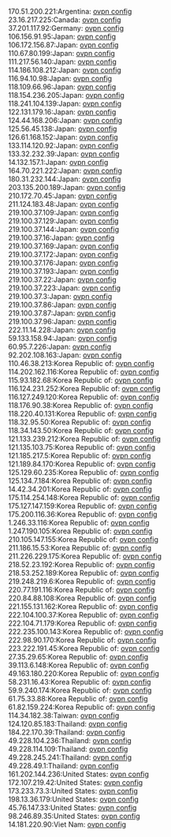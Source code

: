 170.51.200.221:Argentina: [ovpn config](vpn/170_51_200_221.ovpn)  
23.16.217.225:Canada: [ovpn config](vpn/23_16_217_225.ovpn)  
37.201.117.92:Germany: [ovpn config](vpn/37_201_117_92.ovpn)  
106.156.91.95:Japan: [ovpn config](vpn/106_156_91_95.ovpn)  
106.172.156.87:Japan: [ovpn config](vpn/106_172_156_87.ovpn)  
110.67.80.199:Japan: [ovpn config](vpn/110_67_80_199.ovpn)  
111.217.56.140:Japan: [ovpn config](vpn/111_217_56_140.ovpn)  
114.186.108.212:Japan: [ovpn config](vpn/114_186_108_212.ovpn)  
116.94.10.98:Japan: [ovpn config](vpn/116_94_10_98.ovpn)  
118.109.66.96:Japan: [ovpn config](vpn/118_109_66_96.ovpn)  
118.154.236.205:Japan: [ovpn config](vpn/118_154_236_205.ovpn)  
118.241.104.139:Japan: [ovpn config](vpn/118_241_104_139.ovpn)  
122.131.179.16:Japan: [ovpn config](vpn/122_131_179_16.ovpn)  
124.44.168.206:Japan: [ovpn config](vpn/124_44_168_206.ovpn)  
125.56.45.138:Japan: [ovpn config](vpn/125_56_45_138.ovpn)  
126.61.168.152:Japan: [ovpn config](vpn/126_61_168_152.ovpn)  
133.114.120.92:Japan: [ovpn config](vpn/133_114_120_92.ovpn)  
133.32.232.39:Japan: [ovpn config](vpn/133_32_232_39.ovpn)  
14.132.157.1:Japan: [ovpn config](vpn/14_132_157_1.ovpn)  
164.70.221.222:Japan: [ovpn config](vpn/164_70_221_222.ovpn)  
180.31.232.144:Japan: [ovpn config](vpn/180_31_232_144.ovpn)  
203.135.200.189:Japan: [ovpn config](vpn/203_135_200_189.ovpn)  
210.172.70.45:Japan: [ovpn config](vpn/210_172_70_45.ovpn)  
211.124.183.48:Japan: [ovpn config](vpn/211_124_183_48.ovpn)  
219.100.37.109:Japan: [ovpn config](vpn/219_100_37_109.ovpn)  
219.100.37.129:Japan: [ovpn config](vpn/219_100_37_129.ovpn)  
219.100.37.144:Japan: [ovpn config](vpn/219_100_37_144.ovpn)  
219.100.37.16:Japan: [ovpn config](vpn/219_100_37_16.ovpn)  
219.100.37.169:Japan: [ovpn config](vpn/219_100_37_169.ovpn)  
219.100.37.172:Japan: [ovpn config](vpn/219_100_37_172.ovpn)  
219.100.37.176:Japan: [ovpn config](vpn/219_100_37_176.ovpn)  
219.100.37.193:Japan: [ovpn config](vpn/219_100_37_193.ovpn)  
219.100.37.22:Japan: [ovpn config](vpn/219_100_37_22.ovpn)  
219.100.37.223:Japan: [ovpn config](vpn/219_100_37_223.ovpn)  
219.100.37.3:Japan: [ovpn config](vpn/219_100_37_3.ovpn)  
219.100.37.86:Japan: [ovpn config](vpn/219_100_37_86.ovpn)  
219.100.37.87:Japan: [ovpn config](vpn/219_100_37_87.ovpn)  
219.100.37.96:Japan: [ovpn config](vpn/219_100_37_96.ovpn)  
222.11.14.228:Japan: [ovpn config](vpn/222_11_14_228.ovpn)  
59.133.158.94:Japan: [ovpn config](vpn/59_133_158_94.ovpn)  
60.95.7.226:Japan: [ovpn config](vpn/60_95_7_226.ovpn)  
92.202.108.163:Japan: [ovpn config](vpn/92_202_108_163.ovpn)  
110.46.38.213:Korea Republic of: [ovpn config](vpn/110_46_38_213.ovpn)  
114.202.162.116:Korea Republic of: [ovpn config](vpn/114_202_162_116.ovpn)  
115.93.182.68:Korea Republic of: [ovpn config](vpn/115_93_182_68.ovpn)  
116.124.231.252:Korea Republic of: [ovpn config](vpn/116_124_231_252.ovpn)  
116.127.249.120:Korea Republic of: [ovpn config](vpn/116_127_249_120.ovpn)  
118.176.90.38:Korea Republic of: [ovpn config](vpn/118_176_90_38.ovpn)  
118.220.40.131:Korea Republic of: [ovpn config](vpn/118_220_40_131.ovpn)  
118.32.95.50:Korea Republic of: [ovpn config](vpn/118_32_95_50.ovpn)  
118.34.143.50:Korea Republic of: [ovpn config](vpn/118_34_143_50.ovpn)  
121.133.239.212:Korea Republic of: [ovpn config](vpn/121_133_239_212.ovpn)  
121.135.103.75:Korea Republic of: [ovpn config](vpn/121_135_103_75.ovpn)  
121.185.217.5:Korea Republic of: [ovpn config](vpn/121_185_217_5.ovpn)  
121.189.84.170:Korea Republic of: [ovpn config](vpn/121_189_84_170.ovpn)  
125.129.60.235:Korea Republic of: [ovpn config](vpn/125_129_60_235.ovpn)  
125.134.7.184:Korea Republic of: [ovpn config](vpn/125_134_7_184.ovpn)  
14.42.34.201:Korea Republic of: [ovpn config](vpn/14_42_34_201.ovpn)  
175.114.254.148:Korea Republic of: [ovpn config](vpn/175_114_254_148.ovpn)  
175.127.147.159:Korea Republic of: [ovpn config](vpn/175_127_147_159.ovpn)  
175.200.116.36:Korea Republic of: [ovpn config](vpn/175_200_116_36.ovpn)  
1.246.33.116:Korea Republic of: [ovpn config](vpn/1_246_33_116.ovpn)  
1.247.190.105:Korea Republic of: [ovpn config](vpn/1_247_190_105.ovpn)  
210.105.147.155:Korea Republic of: [ovpn config](vpn/210_105_147_155.ovpn)  
211.186.15.53:Korea Republic of: [ovpn config](vpn/211_186_15_53.ovpn)  
211.226.229.175:Korea Republic of: [ovpn config](vpn/211_226_229_175.ovpn)  
218.52.23.192:Korea Republic of: [ovpn config](vpn/218_52_23_192.ovpn)  
218.53.252.189:Korea Republic of: [ovpn config](vpn/218_53_252_189.ovpn)  
219.248.219.6:Korea Republic of: [ovpn config](vpn/219_248_219_6.ovpn)  
220.77.191.116:Korea Republic of: [ovpn config](vpn/220_77_191_116.ovpn)  
220.84.88.108:Korea Republic of: [ovpn config](vpn/220_84_88_108.ovpn)  
221.155.131.162:Korea Republic of: [ovpn config](vpn/221_155_131_162.ovpn)  
222.104.100.37:Korea Republic of: [ovpn config](vpn/222_104_100_37.ovpn)  
222.104.71.179:Korea Republic of: [ovpn config](vpn/222_104_71_179.ovpn)  
222.235.100.143:Korea Republic of: [ovpn config](vpn/222_235_100_143.ovpn)  
222.98.90.170:Korea Republic of: [ovpn config](vpn/222_98_90_170.ovpn)  
223.222.191.45:Korea Republic of: [ovpn config](vpn/223_222_191_45.ovpn)  
27.35.29.65:Korea Republic of: [ovpn config](vpn/27_35_29_65.ovpn)  
39.113.6.148:Korea Republic of: [ovpn config](vpn/39_113_6_148.ovpn)  
49.163.180.220:Korea Republic of: [ovpn config](vpn/49_163_180_220.ovpn)  
58.231.16.43:Korea Republic of: [ovpn config](vpn/58_231_16_43.ovpn)  
59.9.240.174:Korea Republic of: [ovpn config](vpn/59_9_240_174.ovpn)  
61.75.33.88:Korea Republic of: [ovpn config](vpn/61_75_33_88.ovpn)  
61.82.159.224:Korea Republic of: [ovpn config](vpn/61_82_159_224.ovpn)  
114.34.182.38:Taiwan: [ovpn config](vpn/114_34_182_38.ovpn)  
124.120.85.183:Thailand: [ovpn config](vpn/124_120_85_183.ovpn)  
184.22.170.39:Thailand: [ovpn config](vpn/184_22_170_39.ovpn)  
49.228.104.236:Thailand: [ovpn config](vpn/49_228_104_236.ovpn)  
49.228.114.109:Thailand: [ovpn config](vpn/49_228_114_109.ovpn)  
49.228.245.241:Thailand: [ovpn config](vpn/49_228_245_241.ovpn)  
49.228.49.1:Thailand: [ovpn config](vpn/49_228_49_1.ovpn)  
161.202.144.236:United States: [ovpn config](vpn/161_202_144_236.ovpn)  
172.107.219.42:United States: [ovpn config](vpn/172_107_219_42.ovpn)  
173.233.73.3:United States: [ovpn config](vpn/173_233_73_3.ovpn)  
198.13.36.179:United States: [ovpn config](vpn/198_13_36_179.ovpn)  
45.76.147.33:United States: [ovpn config](vpn/45_76_147_33.ovpn)  
98.246.89.35:United States: [ovpn config](vpn/98_246_89_35.ovpn)  
14.181.220.90:Viet Nam: [ovpn config](vpn/14_181_220_90.ovpn)  
